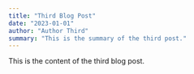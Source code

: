 ```yaml
---
title: "Third Blog Post"
date: "2023-01-01"
author: "Author Third"
summary: "This is the summary of the third post."
---
```


This is the content of the third blog post.